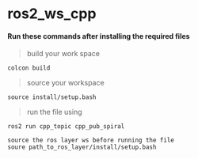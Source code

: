 # ros2_ws_cpp

#### Run these commands after installing the required files

> build your work space
```
colcon build
```
> source your workspace
```
source install/setup.bash
```
> run the file using
```
ros2 run cpp_topic cpp_pub_spiral 
```
```
source the ros layer ws before running the file
soure path_to_ros_layer/install/setup.bash
```
